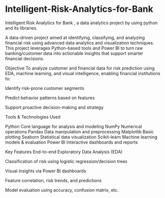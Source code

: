 # Intelligent-Risk-Analytics-for-Bank
Intelligent Risk Analytics for Bank , a data analytics project by using python and its libraries.

A data-driven project aimed at identifying, classifying, and analyzing financial risk using advanced data analytics and visualization techniques. This project leverages Python-based tools and Power BI to turn raw banking/customer data into actionable insights that support smarter financial decisions.




 Objective
To analyze customer and financial data for risk prediction using EDA, machine learning, and visual intelligence, enabling financial institutions to:

Identify risk-prone customer segments

Predict behavior patterns based on features

Support proactive decision-making and strategy




 Tools & Technologies Used

Python	Core language for analysis and modeling
NumPy	Numerical operations
Pandas	Data manipulation and preprocessing
Matplotlib	Basic plotting
Seaborn	Statistical data visualization
Scikit-learn	Machine learning models & evaluation
Power BI	Interactive dashboards and reports



 Key Features
End-to-end Exploratory Data Analysis (EDA)

Classification of risk using logistic regression/decision trees

Visual insights via Power BI dashboards

Feature correlation, risk trends, and predictions

Model evaluation using accuracy, confusion matrix, etc.




